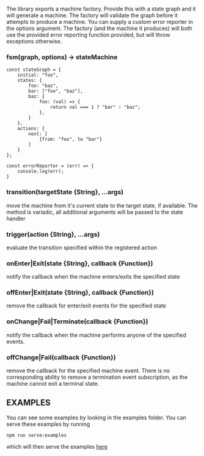 The library exports a machine factory. Provide this with a state graph
and it will generate a machine. The factory will validate the graph
before it attempts to produce a machine. You can supply a custom error
reporter in the options argument. The factory (and the machine it
produces) will both use the provided error reporting function
provided, but will throw exceptions otherwise.


### fsm(graph, options) -> stateMachine

    const stateGraph = {
        initial: "foo",
        states: {
            foo: "baz",
            bar: ["foo", "baz"],
            baz: {
                foo: (val) => {
                    return val === 1 ? "bar" : "baz";
                },
            }
        },
        actions: {
            next: [
                {from: "foo", to "bar"}
            ]
        }
    };

    const errorReporter = (err) => {
        console.log(err);
    }


### transition(targetState {String}, ...args)

move the machine from it's current state to the target state, if
available. The method is variadic, all additional arguments will be
passed to the state handler


### trigger(action {String}, ...args)

evaluate the transition specified within the registered action


### onEnter|Exit(state {String}, callback {Function})

notify the callback when the machine enters/exits the specified state


### offEnter|Exit(state {String}, callback {Function})

remove the callback for enter/exit events for the specified state


### onChange|Fail|Terminate(callback {Function})

notify the callback when the machine performs anyone of the specified
events.


### offChange|Fail(callback {Function})

remove the callback for the specified machine event. There is no
corresponding ability to remove a termination event subscription, as
the machine cannot exit a terminal state.




## EXAMPLES

You can see some examples by looking in the examples folder.
You can serve these examples by running

    npm run serve:examples

which will then serve the examples [here](http://localhost:8778/examples)
